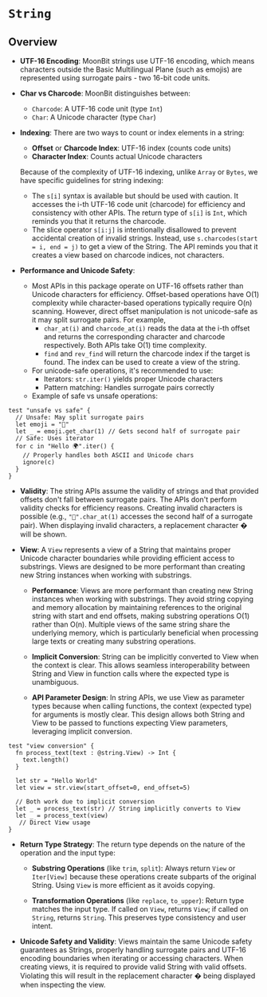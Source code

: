 # `String`

## Overview

* **UTF-16 Encoding**: MoonBit strings use UTF-16 encoding, which means
  characters outside the Basic Multilingual Plane (such as emojis) are
  represented using surrogate pairs - two 16-bit code units.

* **Char vs Charcode**: MoonBit distinguishes between:
  - `Charcode`: A UTF-16 code unit (type `Int`)
  - `Char`: A Unicode character (type `Char`)

* **Indexing**: There are two ways to count or index elements in a string:
  - **Offset** or **Charcode Index**: UTF-16 index (counts code units)
  - **Character Index**: Counts actual Unicode characters

  Because of the complexity of UTF-16 indexing, unlike `Array` or `Bytes`, we
  have specific guidelines for string indexing:
  - The `s[i]` syntax is available but should be used with caution. It accesses
    the i-th UTF-16 code unit (charcode) for efficiency and consistency with
    other APIs. The return type of `s[i]` is `Int`, which reminds you that it
    returns the charcode.
  - The slice operator `s[i:j]` is intentionally disallowed to prevent
    accidental creation of invalid strings. Instead, use `s.charcodes(start = i,
    end = j)` to get a view of the String. The API reminds you that it creates
    a view based on charcode indices, not characters.

* **Performance and Unicode Safety**:
  - Most APIs in this package operate on UTF-16 offsets rather than Unicode
    characters for efficiency. Offset-based operations have O(1) complexity
    while character-based operations typically require O(n) scanning. However,
    direct offset manipulation is not unicode-safe as it may split surrogate
    pairs. For example,
    * `char_at(i)` and `charcode_at(i)` reads the data at the i-th offset and
      returns the corresponding character and charcode respectively. Both APIs
      take O(1) time complexity.
    * `find` and `rev_find` will return the charcode index if the target is
      found. The index can be used to create a view of the string.
  - For unicode-safe operations, it's recommended to use:
    - Iterators: `str.iter()` yields proper Unicode characters
    - Pattern matching: Handles surrogate pairs correctly
  - Example of safe vs unsafe operations:
```moonbit
test "unsafe vs safe" {
  // Unsafe: May split surrogate pairs
  let emoji = "🎉"
  let _ = emoji.get_char(1) // Gets second half of surrogate pair
  // Safe: Uses iterator
  for c in "Hello 🌍".iter() {
    // Properly handles both ASCII and Unicode chars
    ignore(c)
  }
}
```

* **Validity**: The string APIs assume the validity of strings and that provided
  offsets don't fall between surrogate pairs. The APIs don't perform validity
  checks for efficiency reasons. Creating invalid characters is possible (e.g.,
  `"🍎".char_at(1)` accesses the second half of a surrogate pair). When
  displaying invalid characters, a replacement character � will be shown.

* **View**: A `View` represents a view of a String that maintains proper Unicode
  character boundaries while providing efficient access to substrings. Views are
  designed to be more performant than creating new String instances when working
  with substrings.

  - **Performance**: Views are more performant than creating new String instances
    when working with substrings. They avoid string copying and memory allocation
    by maintaining references to the original string with start and end offsets,
    making substring operations O(1) rather than O(n). Multiple views of the same
    string share the underlying memory, which is particularly beneficial when
    processing large texts or creating many substring operations.

  - **Implicit Conversion**: String can be implicitly converted to View when
    the context is clear. This allows seamless interoperability between String
    and View in function calls where the expected type is unambiguous.

  - **API Parameter Design**: In string APIs, we use View as parameter types
    because when calling functions, the context (expected type) for arguments
    is mostly clear. This design allows both String and View to be passed to
    functions expecting View parameters, leveraging implicit conversion.

```moonbit
test "view conversion" {
  fn process_text(text : @string.View) -> Int {
    text.length()
  }

  let str = "Hello World"
  let view = str.view(start_offset=0, end_offset=5)

  // Both work due to implicit conversion
  let _ = process_text(str) // String implicitly converts to View
  let _ = process_text(view)
   // Direct View usage
}
```

  - **Return Type Strategy**: The return type depends on the nature of the
    operation and the input type:

    * **Substring Operations** (like `trim`, `split`): Always return `View` or
      `Iter[View]` because these operations create subparts of the original
      String. Using `View` is more efficient as it avoids copying.

    * **Transformation Operations** (like `replace`, `to_upper`): Return type
      matches the input type. If called on `View`, returns `View`; if called on
      `String`, returns `String`. This preserves type consistency and user
      intent.

  - **Unicode Safety and Validity**: Views maintain the same Unicode safety
    guarantees as Strings, properly handling surrogate pairs and UTF-16 encoding
    boundaries when iterating or accessing characters. When creating views, it
    is required to provide valid String with valid offsets. Violating this will
    result in the replacement character � being displayed when inspecting the
    view.
